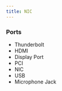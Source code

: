 ```yaml
---
title: NIC
---
```


### Ports

- Thunderbolt
- HDMI
- Display Port
- PCI
- NIC
- USB
- Microphone Jack